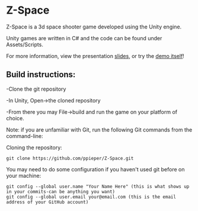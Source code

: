 # Z-Space

Z-Space is a 3d space shooter game developed using the Unity engine.

Unity games are written in C# and the code can be found under Assets/Scripts.

For more information, view the presentation [slides](https://docs.google.com/presentation/d/1kqJHjSi1A18qEM8UO5gtxkkAI7cDN0bZ_Y1ApMpq6-E/edit?usp=sharing), or try the [demo itself](https://ppieper.github.io/demos/general/z-space/)!

## Build instructions:

-Clone the git repository

-In Unity, Open->the cloned repository

-From there you may File->build and run the game on your platform of choice.

Note: if you are unfamiliar with Git, run the following Git commands from the command-line:

Cloning the repository:

	git clone https://github.com/ppieper/Z-Space.git

You may need to do some configuration if you haven't used git before on your machine:

	git config --global user.name "Your Name Here" (this is what shows up in your commits-can be anything you want)
	git config --global user.email your@email.com (this is the email address of your GitHub account)
